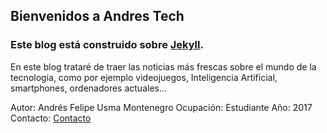 ## Bienvenidos a Andres Tech

### Este blog está construido sobre [Jekyll](https://jekyllrb.com).

En este blog trataré de traer las noticias más frescas sobre el mundo 
de la tecnologia, como por ejemplo videojuegos, Inteligencia Artificial,
smartphones, ordenadores actuales...

Autor: Andrés Felipe Usma Montenegro
Ocupación: Estudiante
Año: 2017
Contacto: [Contacto](https://andresfelipeusma.github.io/menu/contacto)


